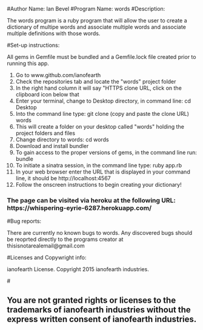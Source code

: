 #Author Name: Ian Bevel
#Program Name: words
#Description: <p>The words program is a ruby program that will allow the user to create a dictionary 
of multipe words and associate multiple words and associate multiple definitions with those words.</p>
#Set-up instructions: 
<p>All gems in Gemfile must be bundled and a Gemfile.lock file created prior to running this app.</p>
<ol>
<li>Go to www.github.com/ianofearth</li>
<li>Check the repositories tab and locate the "words" project folder</li>
<li>In the right hand column it will say "HTTPS clone URL, click on the clipboard icon below that</li>
<li>Enter your terminal, change to Desktop directory, in command line: cd Desktop</li>
<li>Into the command line type: git clone (copy and paste the clone URL) words</li>
<li>This will create a folder on your desktop called "words" holding the project folders and files</li>
<li>Change directory to words: cd words</li>
<li>Download and install bundler</li>
<li>To gain access to the proper versions of gems, in the command line run: bundle</li>
<li>To initiate a sinatra session, in the command line type: ruby app.rb</li>
<li>In your web browser enter the URL that is displayed in your command line, it should be http://localhost:4567</li>
<li>Follow the onscreen instructions to begin creating your dictionary!</li>
</ol>
</p>
<h3>The page can be visited via heroku at the following URL: https://whispering-eyrie-6287.herokuapp.com/ </h3>
#Bug reports: <p>There are currently no known bugs to words.  Any discovered bugs should be reoprted 
directly to the programs creator at thisisnotarealemail@gmail.com</p>
#Licenses and Copywright info: <p>ianofearth License.  Copyright 2015 ianofearth industries.</p>
#<h2>You are not granted rights or licenses to the trademarks of ianofearth industries without the 
express written consent of ianofearth industries.</h2>
